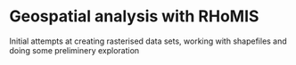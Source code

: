 # Geospatial analysis with RHoMIS #

Initial attempts at creating rasterised data sets, working with shapefiles and doing some preliminery exploration

